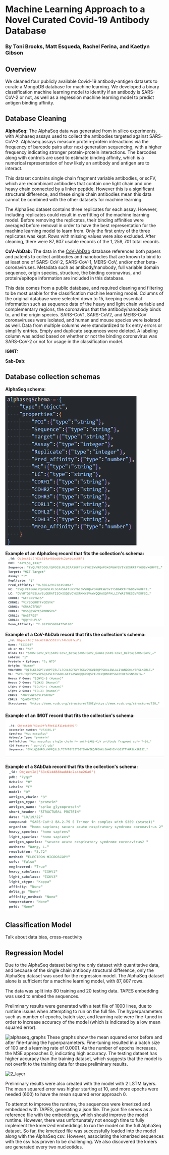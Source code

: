 # Machine Learning Approach to a Novel Curated Covid-19 Antibody Database
### By Toni Brooks, Matt Esqueda, Rachel Ferina, and Kaetlyn Gibson


## Overview
We cleaned four publicly available Covid-19 antibody-antigen datasets to curate a MongoDB database for machine learning.
We developed a binary classification machine learning model to identify if an antibody is SARS-CoV-2 or not, as well as a regression machine learning model to predict antigen binding affinity.


## Database Cleaning
**AlphaSeq:**
The AlphaSeq data was generated from in silico experiments, with Alphaseq assays used to collect the antibodies targeted against SARS-CoV-2. 
Alphaseq assays measure protein-protein interactions via the frequency of barcode pairs after next generation sequencing, with a higher frequency indicating stronger protein-protein interactions. The barcodes along with controls are used to estimate binding affinity, which is a numerical representation of how likely an antibody and antigen are to interact.


This dataset contains single chain fragment variable antibodies, or scFV, which are recombinant antibodies that contain one light chain and one heavy chain connected by a linker peptide. However this is a significant structural difference, and these single chain antibodies mean this data cannot be combined with the other datasets for machine learning.


The AlphaSeq dataset contains three replicates for each assay. However, including replicates could result in overfitting of the machine learning model. Before removing the replicates, their binding affinities were averaged before removal in order to have the best representation for the machine learning model to learn from. Only the first entry of the three replicates was kept. Rows with missing values were also excluded. After cleaning, there were $87,807$ usable records of the $1,259,701$ total records.


**CoV-AbDab:**
The data in the [CoV-AbDab](https://opig.stats.ox.ac.uk/webapps/covabdab/) database references both papers and patents to collect antibodies and nanobodies that are known to bind to at least one of SARS-CoV-2, SARS-CoV-1, MERS-CoV, and/or other beta-coronaviruses. Metadata such as antibody/nanobody, full variable domain sequence, origin species, structure, the binding coronavirus, and protein/epitope information are included in this database.


This data comes from a public database, and required cleaning and filtering to be most usable for the classification machine learning model. Columns of the original database were selected down to 15, keeping essential information such as sequence data of the heavy and light chain variable and complementary regions, the coronavirus that the antibody/nanobody binds to, and the origin species. SARS-CoV1, SARS-CoV2, and MERS-CoV coronaviruses were isolated, and human and mouse species were isolated as well. Data from multiple columns were standardized to fix entry errors or simplify entries. Empty and duplicate sequences were deleted. A labeling column was added based on whether or not the binding coronavirus was SARS-CoV-2 or not for usage in the classification model.


**IGMT:**


**Sab-Dab:**


## Database collection schemas


**AlphaSeq schema:**


![as_schema](mongoDB_schemas/alphaseq_schema.png)


**Example of an AlphaSeq record that fits the collection's schema:**
![alphaseq](mongoDB_schemas/alphaseq_entry_example.png)


**Example of a CoV-AbDab record that fits the collection's schema:**
![covabdab](mongoDB_schemas/covabdab_entry_example.png)


**Example of an IMGT record that fits the collection's schema:**
![imgt](mongoDB_schemas/imgt_entry_example.png)


**Example of a SAbDab record that fits the collection's schema:**
![sabdab](mongoDB_schemas/sabdab_entry_example.png)


## Classification Model
Talk about data bias, cross-reactivity


## Regression Model
Due to the AlphaSeq dataset being the only dataset with quantitative data, and because of the single chain antibody structural difference, only the AlphaSeq dataset was used for the regression model. The AlphaSeq dataset alone is sufficient for a machine learning model, with $87,807$ rows.


The data was split into $80%$ training and $20%$ testing data.
TAPES embedding was used to embed the sequences. 


Preliminary results were generated with a test file of 1000 lines, due to runtime issues when attempting to run on the full file. The hyperparameters such as number of epochs, batch size, and learning rate were fine-tuned in order to increase accuracy of the model (which is indicated by a low mean squared error). 


![alphaseq_graphs](https://user-images.githubusercontent.com/76976889/225943730-9ee469e4-99cd-4da5-ade4-f4ef3750be7f.png)
These graphs show the mean squared error before and after fine-tuning the hyperparameters. Fine-tuning resulted in a batch size of $100$ and a learning rate of $0.0001$. As the number of epochs increases, the MSE approaches $0$, indicating high accuracy. The testing dataset has higher accuracy than the training dataset, which suggests that the model is not overfit to the training data for these preliminary results. 


![2_layer](https://user-images.githubusercontent.com/76976889/225944269-5aefbb90-43da-4a6b-83b8-ac7cdfd50753.png)

Preliminary results were also created with the model with $2$ LSTM layers. The mean squared error was higher starting at $10$, and more epochs were needed ($600$) to have the mean squared error approach $0$.


To attempt to improve the runtime, the sequences were kmerized and embedded with TAPES, generating a json file. The json file serves as a reference file with the embeddings, which should improve the model runtime. However, there was unfortunately not enough time to fully implement the kmerized embeddings to run the model on the full AlphaSeq dataset. So far, the kmerized file was successfully loaded into the model along with the AlphaSeq csv. However, associating the kmerized sequences with the csv has proven to be challenging. We also discovered the kmers are generated every two nucleotides.


